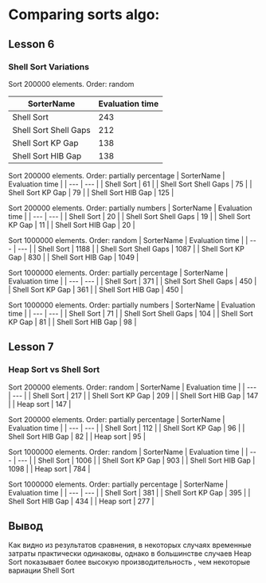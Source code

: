 # Comparing sorts algo:

## Lesson 6
### Shell Sort Variations

Sort 200000 elements. Order: random

| SorterName | Evaluation time |
| --- | --- |
| Shell Sort | 243 | 
| Shell Sort Shell Gaps | 212 | 
| Shell Sort KP Gap | 138 | 
| Shell Sort HIB Gap | 138 | 

Sort 200000 elements. Order: partially percentage
| SorterName | Evaluation time |
| --- | --- |
| Shell Sort | 61 | 
| Shell Sort Shell Gaps | 75 | 
| Shell Sort KP Gap | 79 | 
| Shell Sort HIB Gap | 125 | 

Sort 200000 elements. Order: partially numbers
| SorterName | Evaluation time |
| --- | --- |
| Shell Sort | 20 | 
| Shell Sort Shell Gaps | 19 | 
| Shell Sort KP Gap | 11 | 
| Shell Sort HIB Gap | 20 | 

Sort 1000000 elements. Order: random
| SorterName | Evaluation time |
| --- | --- |
| Shell Sort | 1188 | 
| Shell Sort Shell Gaps | 1087 | 
| Shell Sort KP Gap | 830 | 
| Shell Sort HIB Gap | 1049 | 

Sort 1000000 elements. Order: partially percentage
| SorterName | Evaluation time |
| --- | --- |
| Shell Sort | 371 | 
| Shell Sort Shell Gaps | 450 | 
| Shell Sort KP Gap | 361 | 
| Shell Sort HIB Gap | 450 | 

Sort 1000000 elements. Order: partially numbers
| SorterName | Evaluation time |
| --- | --- |
| Shell Sort | 71 | 
| Shell Sort Shell Gaps | 104 | 
| Shell Sort KP Gap | 81 | 
| Shell Sort HIB Gap | 98 | 

## Lesson 7
### Heap Sort vs Shell Sort

Sort 200000 elements. Order: random
| SorterName | Evaluation time |
| --- | --- |
| Shell Sort | 217 | 
| Shell Sort KP Gap | 209 | 
| Shell Sort HIB Gap | 147 | 
| Heap sort | 147 | 

Sort 200000 elements. Order: partially percentage
| SorterName | Evaluation time |
| --- | --- |
| Shell Sort | 112 | 
| Shell Sort KP Gap | 96 | 
| Shell Sort HIB Gap | 82 | 
| Heap sort | 95 | 

Sort 1000000 elements. Order: random
| SorterName | Evaluation time |
| --- | --- |
| Shell Sort | 1006 | 
| Shell Sort KP Gap | 903 | 
| Shell Sort HIB Gap | 1098 | 
| Heap sort | 784 | 

Sort 1000000 elements. Order: partially percentage
| SorterName | Evaluation time |
| --- | --- |
| Shell Sort | 381 | 
| Shell Sort KP Gap | 395 | 
| Shell Sort HIB Gap | 434 | 
| Heap sort | 277 | 

## Вывод
Как видно из результатов сравнения, в некоторых случаях временные затраты практически одинаковы, 
однако в большинстве случаев Heap Sort показывает более высокую производительность , чем некоторые вариации Shell Sort
